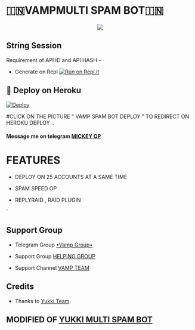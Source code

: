 # 🇮🇳VAMPMULTI SPAM BOT🇮🇳

<p align="center">
  <img src="https://telegra.ph/file/ec7791ee232a9575b1427.jpg">
</p>


## String Session

 Requirement of API ID and API HASH - 


   - Generate on Repl [![Run on Repl.it](https://repl.it/badge/github/D15H4NT0P/VAMP-SPAM-BOT)](https://replit.com/@D15H4NT0P/VAMP-SPAM-BOT#main.py)
## 🚀 Deploy on Heroku 

[![Deploy](https://telegra.ph/file/4a25eb60ee6398bb830f1.jpg)](https://dashboard.heroku.com/new?template=https://github.com/D15H4NT0P/VAMP-MULTI-SPAM-BOT)


#CLICK ON THE PICTURE " VAMP SPAM BOT DEPLOY " TO REDIRECT ON HEROKU DEPLOY ..




#### Message me on telegram [MICKEY OP](https://t.me/REACTIONBOI_OP)


# FEATURES

   - DEPLOY ON 25 ACCOUNTS AT A SAME TIME 

   - SPAM SPEED OP 

   - REPLYRAID , RAID PLUGIN 





`  
## Support Group
  - Telegram Group [ •Vamp Group• ](https://t.me/VAMPIRES_OFFICIAL)
   
- Support Group [ HELPING GROUP ](https://t.me/VAMPBOT_SUPPORT)
   
- Support Channel [ VAMP TEAM ](https://t.me/VAMPBOT_OFFICIAL)
## Credits
   - Thanks to [Yukki Team](https://t.me/officialyukki).

## MODIFIED OF [YUKKI MULTI SPAM  BOT](https://github.com/YukkiBot/YukkiMultiSpamBot)
